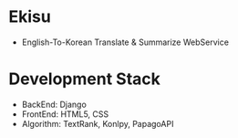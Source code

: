 # Ekisu
* English-To-Korean Translate & Summarize WebService

# Development Stack
* BackEnd: Django
* FrontEnd: HTML5, CSS
* Algorithm: TextRank, Konlpy, PapagoAPI

